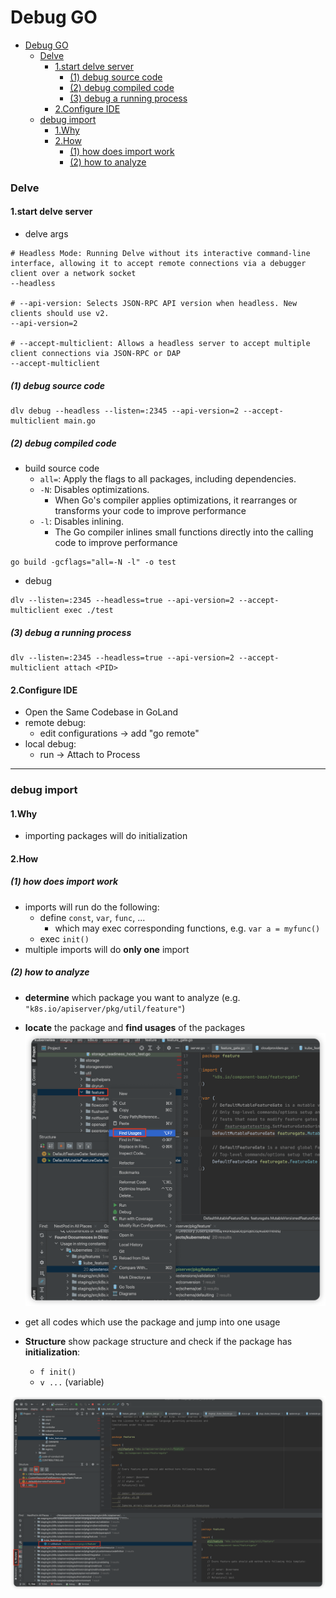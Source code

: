 # Debug GO


<!-- @import "[TOC]" {cmd="toc" depthFrom=1 depthTo=6 orderedList=false} -->

<!-- code_chunk_output -->

- [Debug GO](#debug-go)
    - [Delve](#delve)
      - [1.start delve server](#1start-delve-server)
        - [(1) debug source code](#1-debug-source-code)
        - [(2) debug compiled code](#2-debug-compiled-code)
        - [(3) debug a running process](#3-debug-a-running-process)
      - [2.Configure IDE](#2configure-ide)
    - [debug import](#debug-import)
      - [1.Why](#1why)
      - [2.How](#2how)
        - [(1) how does import work](#1-how-does-import-work)
        - [(2) how to analyze](#2-how-to-analyze)

<!-- /code_chunk_output -->


### Delve

#### 1.start delve server

* delve args
```shell
# Headless Mode: Running Delve without its interactive command-line interface, allowing it to accept remote connections via a debugger client over a network socket
--headless

# --api-version: Selects JSON-RPC API version when headless. New clients should use v2.
--api-version=2 

# --accept-multiclient: Allows a headless server to accept multiple client connections via JSON-RPC or DAP
--accept-multiclient
```

##### (1) debug source code
```shell
dlv debug --headless --listen=:2345 --api-version=2 --accept-multiclient main.go
```

##### (2) debug compiled code
* build source code
    * `all=`: Apply the flags to all packages, including dependencies.
    * `-N`: Disables optimizations.
        * When Go's compiler applies optimizations, it rearranges or transforms your code to improve performance
    * `-l`: Disables inlining.
        * The Go compiler inlines small functions directly into the calling code to improve performance
```shell
go build -gcflags="all=-N -l" -o test
```

* debug
```shell
dlv --listen=:2345 --headless=true --api-version=2 --accept-multiclient exec ./test
```

##### (3) debug a running process
```shell
dlv --listen=:2345 --headless=true --api-version=2 --accept-multiclient attach <PID>
``` 

#### 2.Configure IDE

* Open the Same Codebase in GoLand
* remote debug:
    * edit configurations -> add "go remote"
* local debug:
    * run -> Attach to Process

***

### debug import

#### 1.Why

* importing packages will do initialization

#### 2.How

##### (1) how does import work
* imports will run do the following:
    * define `const`, `var`, `func`, ...
        * which may exec corresponding functions, e.g. `var a = myfunc()`
    * exec `init()`
* multiple imports will do **only one** import

##### (2) how to analyze

* **determine** which package you want to analyze (e.g. `"k8s.io/apiserver/pkg/util/feature"`)

* **locate** the package and **find usages** of the packages
![](./imgs/dg_01.png)

* get all codes which use the package and jump into one usage

* **Structure** show package structure and check if the package has **initialization**:
    * `f init()`
    * `v ...` (variable)

![](./imgs/dg_02.png)